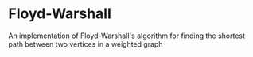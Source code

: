 # Floyd-Warshall
An implementation of Floyd-Warshall's algorithm for finding the shortest path between two vertices in a weighted graph
